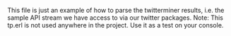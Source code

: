 This file is just an example of how to parse the twitterminer results, 
i.e. the sample API stream we have access to via our twitter packages.
Note: This tp.erl is not used anywhere in the project.
Use it as a test on your console.
